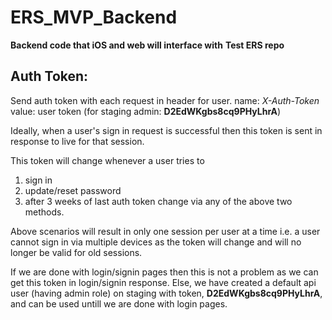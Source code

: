 ERS_MVP_Backend
===
**Backend code that iOS and web will interface with**
**Test ERS repo**
## Auth Token:
Send auth token with each request in header for user.
name: *X-Auth-Token*
value: user token (for staging admin: **D2EdWKgbs8cq9PHyLhrA**)

Ideally, when a user's sign in request is successful then this token is sent in response to live for that session.

This token will change whenever a user tries to
1. sign in
2. update/reset password
3. after 3 weeks of last auth token change via any of the above two methods.

Above scenarios will result in only one session per user at a time i.e. a user cannot sign in via multiple devices as the token will change and will no longer be valid for old sessions.

If we are done with login/signin pages then this is not a problem as we can get this token in login/signin response.
Else, we have created a default api user (having admin role) on staging with token, **D2EdWKgbs8cq9PHyLhrA**, and can be used untill we are done with login pages.